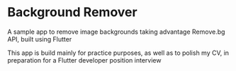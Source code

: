 # Background Remover

A sample app to remove image backgrounds taking advantage Remove.bg API, built using Flutter

This app is build mainly for practice purposes, as well as to polish my CV, in preparation for a Flutter developer position interview
